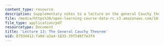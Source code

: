 ```yaml
---
content_type: resource
description: Supplementary notes to a lecture on the general Cauchy theorem.
file: /media/https%3A/open-learning-course-data-rc.s3.amazonaws.com/18-112-functions-of-a-complex-variable-fall-2008/8793d412fa0da2a4183539f5d8f7e3fd_lecture13.pdf
file_type: application/pdf
resourcetype: Document
title: 'Lecture 13: The General Cauchy Theorem'
uid: 8793d412-fa0d-a2a4-1835-39f5d8f7e3fd
---
```


